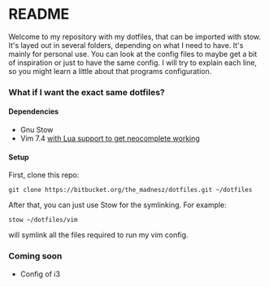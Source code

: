 # README #

Welcome to my repository with my dotfiles, that can be imported with stow. It's layed out in several folders, depending on what I need to have. It's mainly for personal use.
You can look at the config files to maybe get a bit of inspiration or just to have the same config.
I will try to explain each line, so you might learn a little about that programs configuration.

### What if I want the exact same dotfiles? ###

#### Dependencies ####
- Gnu Stow
- Vim 7.4 [with Lua support to get neocomplete working](https://github.com/Shougo/neocomplete.vim#requirements)

#### Setup ####
First, clone this repo:

    git clone https://bitbucket.org/the_madnesz/dotfiles.git ~/dotfiles
    
After that, you can just use Stow for the symlinking. For example:

    stow ~/dotfiles/vim

will symlink all the files required to run my vim config.

### Coming soon ###
- Config of i3
